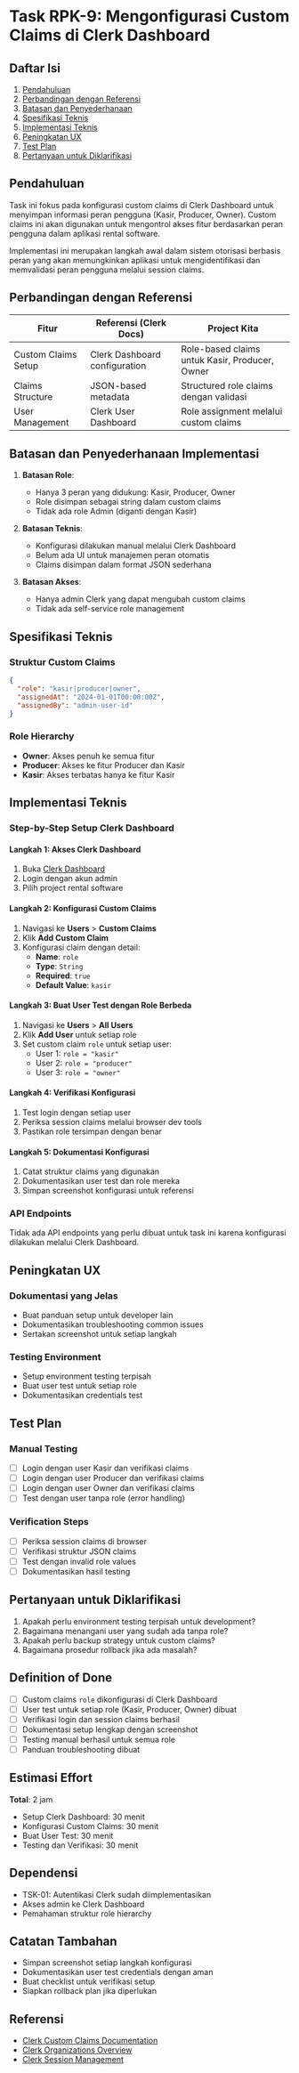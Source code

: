# Task RPK-9: Mengonfigurasi Custom Claims di Clerk Dashboard

## Daftar Isi

1. [Pendahuluan](mdc:#pendahuluan)
2. [Perbandingan dengan Referensi](mdc:#perbandingan-dengan-referensi)
3. [Batasan dan Penyederhanaan](mdc:#batasan-dan-penyederhanaan)
4. [Spesifikasi Teknis](mdc:#spesifikasi-teknis)
5. [Implementasi Teknis](mdc:#implementasi-teknis)
6. [Peningkatan UX](mdc:#peningkatan-ux)
7. [Test Plan](mdc:#test-plan)
8. [Pertanyaan untuk Diklarifikasi](mdc:#pertanyaan-untuk-diklarifikasi)

## Pendahuluan

Task ini fokus pada konfigurasi custom claims di Clerk Dashboard untuk menyimpan informasi peran pengguna (Kasir, Producer, Owner). Custom claims ini akan digunakan untuk mengontrol akses fitur berdasarkan peran pengguna dalam aplikasi rental software.

Implementasi ini merupakan langkah awal dalam sistem otorisasi berbasis peran yang akan memungkinkan aplikasi untuk mengidentifikasi dan memvalidasi peran pengguna melalui session claims.

## Perbandingan dengan Referensi

| Fitur               | Referensi (Clerk Docs)        | Project Kita                                   |
| ------------------- | ----------------------------- | ---------------------------------------------- |
| Custom Claims Setup | Clerk Dashboard configuration | Role-based claims untuk Kasir, Producer, Owner |
| Claims Structure    | JSON-based metadata           | Structured role claims dengan validasi         |
| User Management     | Clerk User Dashboard          | Role assignment melalui custom claims          |

## Batasan dan Penyederhanaan Implementasi

1. **Batasan Role**:
   - Hanya 3 peran yang didukung: Kasir, Producer, Owner
   - Role disimpan sebagai string dalam custom claims
   - Tidak ada role Admin (diganti dengan Kasir)

2. **Batasan Teknis**:
   - Konfigurasi dilakukan manual melalui Clerk Dashboard
   - Belum ada UI untuk manajemen peran otomatis
   - Claims disimpan dalam format JSON sederhana

3. **Batasan Akses**:
   - Hanya admin Clerk yang dapat mengubah custom claims
   - Tidak ada self-service role management

## Spesifikasi Teknis

### Struktur Custom Claims

```json
{
  "role": "kasir|producer|owner",
  "assignedAt": "2024-01-01T00:00:00Z",
  "assignedBy": "admin-user-id"
}
```

### Role Hierarchy

- **Owner**: Akses penuh ke semua fitur
- **Producer**: Akses ke fitur Producer dan Kasir
- **Kasir**: Akses terbatas hanya ke fitur Kasir

## Implementasi Teknis

### Step-by-Step Setup Clerk Dashboard

#### Langkah 1: Akses Clerk Dashboard

1. Buka [Clerk Dashboard](https://dashboard.clerk.com)
2. Login dengan akun admin
3. Pilih project rental software

#### Langkah 2: Konfigurasi Custom Claims

1. Navigasi ke **Users** > **Custom Claims**
2. Klik **Add Custom Claim**
3. Konfigurasi claim dengan detail:
   - **Name**: `role`
   - **Type**: `String`
   - **Required**: `true`
   - **Default Value**: `kasir`

#### Langkah 3: Buat User Test dengan Role Berbeda

1. Navigasi ke **Users** > **All Users**
2. Klik **Add User** untuk setiap role
3. Set custom claim `role` untuk setiap user:
   - User 1: `role = "kasir"`
   - User 2: `role = "producer"`
   - User 3: `role = "owner"`

#### Langkah 4: Verifikasi Konfigurasi

1. Test login dengan setiap user
2. Periksa session claims melalui browser dev tools
3. Pastikan role tersimpan dengan benar

#### Langkah 5: Dokumentasi Konfigurasi

1. Catat struktur claims yang digunakan
2. Dokumentasikan user test dan role mereka
3. Simpan screenshot konfigurasi untuk referensi

### API Endpoints

Tidak ada API endpoints yang perlu dibuat untuk task ini karena konfigurasi dilakukan melalui Clerk Dashboard.

## Peningkatan UX

### Dokumentasi yang Jelas

- Buat panduan setup untuk developer lain
- Dokumentasikan troubleshooting common issues
- Sertakan screenshot untuk setiap langkah

### Testing Environment

- Setup environment testing terpisah
- Buat user test untuk setiap role
- Dokumentasikan credentials test

## Test Plan

### Manual Testing

- [ ] Login dengan user Kasir dan verifikasi claims
- [ ] Login dengan user Producer dan verifikasi claims
- [ ] Login dengan user Owner dan verifikasi claims
- [ ] Test dengan user tanpa role (error handling)

### Verification Steps

- [ ] Periksa session claims di browser
- [ ] Verifikasi struktur JSON claims
- [ ] Test dengan invalid role values
- [ ] Dokumentasikan hasil testing

## Pertanyaan untuk Diklarifikasi

1. Apakah perlu environment testing terpisah untuk development?
2. Bagaimana menangani user yang sudah ada tanpa role?
3. Apakah perlu backup strategy untuk custom claims?
4. Bagaimana prosedur rollback jika ada masalah?

## Definition of Done

- [ ] Custom claims `role` dikonfigurasi di Clerk Dashboard
- [ ] User test untuk setiap role (Kasir, Producer, Owner) dibuat
- [ ] Verifikasi login dan session claims berhasil
- [ ] Dokumentasi setup lengkap dengan screenshot
- [ ] Testing manual berhasil untuk semua role
- [ ] Panduan troubleshooting dibuat

## Estimasi Effort

**Total**: 2 jam

- Setup Clerk Dashboard: 30 menit
- Konfigurasi Custom Claims: 30 menit
- Buat User Test: 30 menit
- Testing dan Verifikasi: 30 menit

## Dependensi

- TSK-01: Autentikasi Clerk sudah diimplementasikan
- Akses admin ke Clerk Dashboard
- Pemahaman struktur role hierarchy

## Catatan Tambahan

- Simpan screenshot setiap langkah konfigurasi
- Dokumentasikan user test credentials dengan aman
- Buat checklist untuk verifikasi setup
- Siapkan rollback plan jika diperlukan

## Referensi

- [Clerk Custom Claims Documentation](https://clerk.com/docs/guides/authorization-checks)
- [Clerk Organizations Overview](https://clerk.com/docs/organizations/overview)
- [Clerk Session Management](https://clerk.com/docs/guides/authorization-checks)
